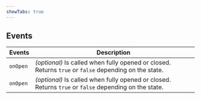 ```yaml
---
showTabs: true
---
```


## Events

| Events   | Description                                                                                           |
| -------- | ----------------------------------------------------------------------------------------------------- |
| `onOpen` | _(optional)_ Is called when fully opened or closed. Returns `true` or `false` depending on the state. |
| `onOpen` | _(optional)_ Is called when fully opened or closed. Returns `true` or `false` depending on the state. |
